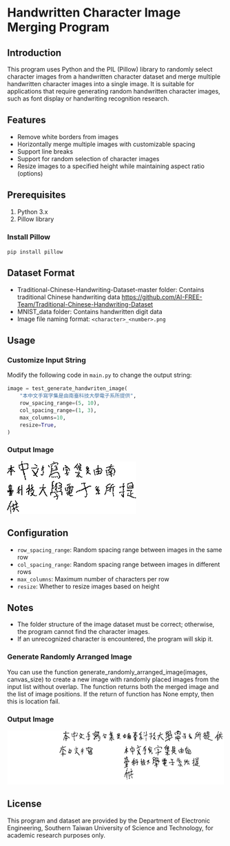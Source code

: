 # Handwritten Character Image Merging Program

## Introduction
This program uses Python and the PIL (Pillow) library to randomly select character images from a handwritten character dataset and merge multiple handwritten character images into a single image. It is suitable for applications that require generating random handwritten character images, such as font display or handwriting recognition research.

## Features
- Remove white borders from images
- Horizontally merge multiple images with customizable spacing
- Support line breaks
- Support for random selection of character images 
- Resize images to a specified height while maintaining aspect ratio (options)

## Prerequisites
1. Python 3.x
2. Pillow library

### Install Pillow
```
pip install pillow
```

## Dataset Format
- Traditional-Chinese-Handwriting-Dataset-master folder: Contains traditional Chinese handwriting data https://github.com/AI-FREE-Team/Traditional-Chinese-Handwriting-Dataset
- MNIST_data folder: Contains handwritten digit data
- Image file naming format: `<character>_<number>.png`

## Usage
### Customize Input String
Modify the following code in `main.py` to change the output string:
```python
image = test_generate_handwriten_image(
    "本中文手寫字集是由南臺科技大學電子系所提供",
    row_spacing_range=(5, 10),
    col_spacing_range=(1, 3),
    max_columns=10,
    resize=True,
)
```

### Output Image
![test_generate_handwriten_image output](png/test_generate_handwriten_image_output.png)

## Configuration
- `row_spacing_range`: Random spacing range between images in the same row
- `col_spacing_range`: Random spacing range between images in different rows
- `max_columns`: Maximum number of characters per row
- `resize`: Whether to resize images based on height

## Notes
- The folder structure of the image dataset must be correct; otherwise, the program cannot find the character images.
- If an unrecognized character is encountered, the program will skip it.

### Generate Randomly Arranged Image

You can use the function generate_randomly_arranged_image(images, canvas_size) to create a new image with randomly placed images from the input list without overlap. The function returns both the merged image and the list of image positions.
If the return of function has None empty, then this is location fail.

### Output Image
![generate_randomly_arranged_image_output output](png/generate_randomly_arranged_image_output.png)

## License
This program and dataset are provided by the Department of Electronic Engineering, Southern Taiwan University of Science and Technology, for academic research purposes only.